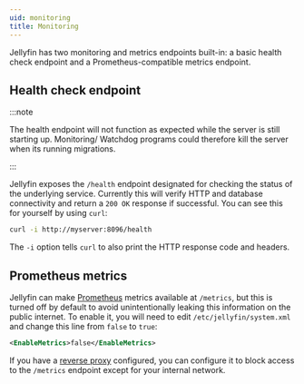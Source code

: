 ```yaml
---
uid: monitoring
title: Monitoring
---
```


Jellyfin has two monitoring and metrics endpoints built-in: a basic health check endpoint and a Prometheus-compatible metrics endpoint.

## Health check endpoint

:::note

The health endpoint will not function as expected while the server is still starting up.
Monitoring/ Watchdog programs could therefore kill the server when its running migrations.

:::

Jellyfin exposes the `/health` endpoint designated for checking the status of the underlying service. Currently this will verify HTTP and database connectivity and return a `200 OK` response if successful. You can see this for yourself by using `curl`:

```sh
curl -i http://myserver:8096/health
```

The `-i` option tells `curl` to also print the HTTP response code and headers.

## Prometheus metrics

Jellyfin can make [Prometheus](https://prometheus.io/) metrics available at `/metrics`, but this is turned off by default to avoid unintentionally leaking this information on the public internet. To enable it, you will need to edit `/etc/jellyfin/system.xml` and change this line from `false` to `true`:

```xml
<EnableMetrics>false</EnableMetrics>
```

If you have a [reverse proxy](../../reverse-proxy/) configured, you can configure it to block access to the `/metrics` endpoint except for your internal network.
